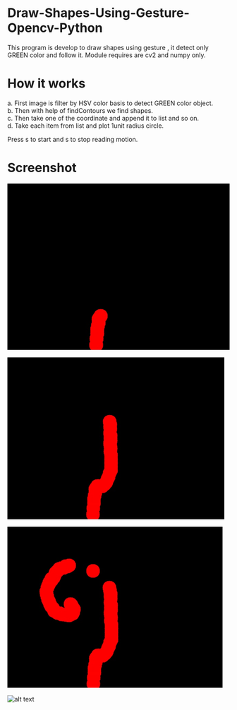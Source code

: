 # Draw-Shapes-Using-Gesture-Opencv-Python
This program is develop to draw shapes using gesture , it detect only GREEN color and follow it.
Module requires are cv2 and numpy only.

# How it works
a. First image is filter by HSV color basis to detect GREEN color object.</br>
b. Then with help of findContours we find shapes.</br>
c. Then take one of the coordinate and append it to list and so on.</br>
d. Take each item from list and plot 1unit radius circle.</br>

Press s to start and s to stop reading motion.

# Screenshot

![alt text](https://github.com/prajwalsingh/Draw-Shapes-Using-Gesture-Opencv-Python/blob/master/ca.png "")

![alt text](https://github.com/prajwalsingh/Draw-Shapes-Using-Gesture-Opencv-Python/blob/master/cb.png "")

![alt text](https://github.com/prajwalsingh/Draw-Shapes-Using-Gesture-Opencv-Python/blob/master/cc.png "")

![alt text](https://github.com/prajwalsingh/Draw-Shapes-Using-Hand-Motion-Opencv-Python/blob/master/cd.png "")
